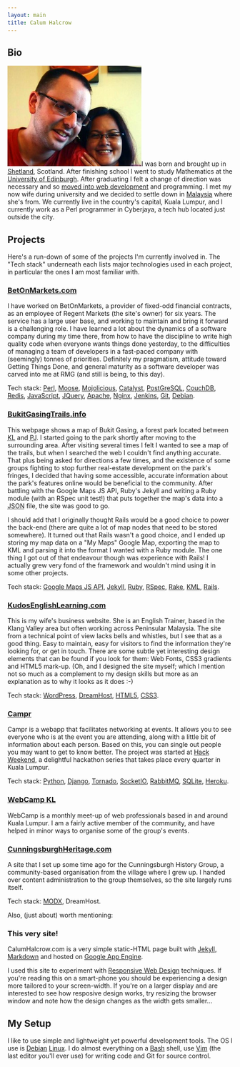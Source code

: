 ```yaml
---
layout: main
title: Calum Halcrow
---
```


Bio
---

![Calum Halcrow](/i/bio.jpg "That's me and my wife folks.")I was born and brought up in [Shetland](http://shetland.org), Scotland. After finishing school I went to study Mathematics at the [University of Edinburgh](http://www.ed.ac.uk). After graduating I felt a change of direction was necessary and so [moved into web development](http://nbcommunication.com) and programming. I met my now wife during university and we decided to settle down in [Malaysia](http://en.wikipedia.org/wiki/Malaysia) where she's from. We currently live in the country's capital, Kuala Lumpur, and I currently work as a Perl programmer in Cyberjaya, a tech hub located just outside the city.

Projects
--------

Here's a run-down of some of the projects I'm currently involved in. The "Tech stack" underneath each lists major technologies used in each project, in particular the ones I am most familiar with.

### [BetOnMarkets.com](http://betonmarkets.com)

I have worked on BetOnMarkets, a provider of fixed-odd financial contracts, as an employee of Regent Markets (the site's owner) for six years. The service has a large user base, and working to maintain and bring it forward is a challenging role. I have learned a lot about the dynamics of a software company during my time there, from how to have the discipline to write high quality code when everyone wants things done yesterday, to the difficulties of managing a team of developers in a fast-paced company with (seemingly) tonnes of priorities. Definitely my pragmatism, attitude toward Getting Things Done, and general maturity as a software developer was carved into me at RMG (and still is being, to this day).

Tech stack: [Perl][1], [Moose][2], [Mojolicious][24], [Catalyst][3], [PostGreSQL][4], [CouchDB][5], [Redis][25], [JavaScript][6], [JQuery][7], [Apache][8], [Nginx][9], [Jenkins][10], [Git][11], [Debian][12].

### [BukitGasingTrails.info](http://bukitgasingtrails.info)

This webpage shows a map of Bukit Gasing, a forest park located between <abbr title="Kuala Lumpur">KL</abbr> and <abbr title="Petaling Jaya">PJ</abbr>. I started going to the park shortly after moving to the surrounding area. After visiting several times I felt I wanted to see a map of the trails, but when I searched the web I couldn't find anything accurate. That plus being asked for directions a few times, and the existence of some groups fighting to stop further real-estate development on the park's fringes, I decided that having some accessible, accurate information about the park's features online would be beneficial to the community. After battling with the Google Maps JS API, Ruby's Jekyll and writing a Ruby module (with an RSpec unit test!) that puts together the map's data into a <abbr title="JavaScript Object Notation">JSON</abbr> file, the site was good to go.

I should add that I originally thought Rails would be a good choice to power the back-end (there are quite a lot of map nodes that need to be stored somewhere). It turned out that Rails wasn't a good choice, and I ended up storing my map data on a "My Maps" Google Map, exporting the map to KML and parsing it into the format I wanted with a Ruby module. The one thing I got out of that endeavour though was experience with Rails! I actually grew very fond of the framework and wouldn't mind using it in some other projects.

Tech stack: [Google Maps JS API][26], [Jekyll][27], [Ruby][28], [RSpec][29], [Rake][30], [KML][31], [Rails][32].

[26]: http://developers.google.com/maps/documentation/javascript/
[27]: http://jekyllrb.com
[28]: http://www.ruby-lang.org
[29]: http://rspec.info
[30]: http://rake.rubyforge.org
[31]: http://developers.google.com/kml/documentation/
[32]: http://rubyonrails.org

### [KudosEnglishLearning.com](http://kudosenglishlearning.com)

This is my wife's business website. She is an English Trainer, based in the Klang Valley area but often working across Peninsular Malaysia. The site from a technical point of view lacks bells and whistles, but I see that as a good thing. Easy to maintain, easy for visitors to find the information they're looking for, or get in touch. There are some subtle yet interesting design elements that can be found if you look for them: Web Fonts, CSS3 gradients and HTML5 mark-up. (Oh, and I designed the site myself; which I mention not so much as a complement to my design skills but more as an explanation as to why it looks as it does :-)

Tech stack: [WordPress][13], [DreamHost][14], [HTML5][15], [CSS3][16].

### [Campr](http://campr.calumhalcrow.com)

Campr is a webapp that facilitates networking at events. It allows you to see everyone who is at the event you are attending, along with a little bit of information about each person. Based on this, you can single out people you may want to get to know better. The project was started at [Hack Weekend](http://hack.weekend.my), a delightful hackathon series that takes place every quarter in Kuala Lumpur.

Tech stack: [Python][17], [Django][18], [Tornado][19], [SocketIO][20], [RabbitMQ][21], [SQLite][22], [Heroku][23].

### [WebCamp KL](http://webcamp.my)

WebCamp is a monthly meet-up of web professionals based in and around Kuala Lumpur. I am a fairly active member of the community, and have helped in minor ways to organise some of the group's events.

### [CunningsburghHeritage.com](http://cunningsburghheritage.com)

A site that I set up some time ago for the Cunningsburgh History Group, a community-based organisation from the village where I grew up. I handed over content administration to the group themselves, so the site largely runs itself.

Tech stack: [MODX](http://modx.com), DreamHost.

Also, (just about) worth mentioning:

### This very site!

CalumHalcrow.com is a very simple static-HTML page built with [Jekyll](http://jekyllrb.com), [Markdown](http://daringfireball.net/projects/markdown) and hosted on [Google App Engine](http://code.google.com/appengine).

I used this site to experiment with [Responsive Web Design](http://www.abookapart.com/products/responsive-web-design) techniques. If you're reading this on a smart-phone you should be experiencing a design more tailored to your screen-width. If you're on a larger display and are interested to see how resposive design works, try resizing the browser window and note how the design changes as the width gets smaller...

My Setup
--------

I like to use simple and lightweight yet powerful development tools. The OS I use is [Debian](http://www.debian.org/) [Linux](http://gnu.org). I do almost everything on a [Bash](http://www.gnu.org/s/bash) shell, use [Vim](http://vim.org) (the last editor you'll ever use) for writing code and Git for source control.

[1]: http://perl.org
[2]: http://moose.perl.org
[3]: http://catalystframework.org
[4]: http://postgresql.org
[5]: http://couchdb.apache.org
[6]: http://en.wikipedia.org/wiki/JavaScript
[7]: http://jquery.com
[8]: http://apache.org
[9]: http://nginx.org
[10]: http://jenkins-ci.org
[11]: http://git-scm.com
[12]: http://debian.org
[13]: http://wordpress.org
[14]: http://dreamhost.com
[15]: http://html5rocks.com
[16]: http://css3.info
[17]: http://python.org
[18]: http://djangoproject.com
[19]: http://tornadoweb.org
[20]: http://socket.io
[21]: http://rabbitmq.com
[22]: http://sqlite.org
[23]: http://heroku.com
[24]: http://mojolicio.us
[25]: http://redis.io
